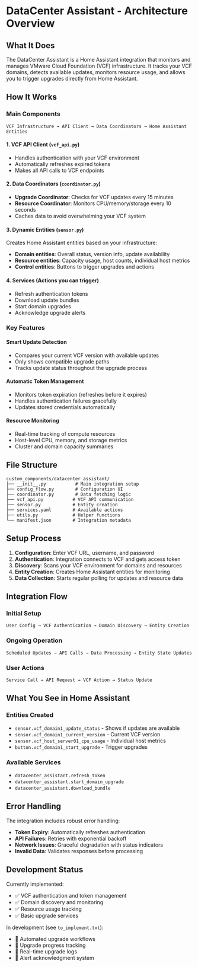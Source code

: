 # DataCenter Assistant - Architecture Overview

## What It Does
The DataCenter Assistant is a Home Assistant integration that monitors and manages VMware Cloud Foundation (VCF) infrastructure. It tracks your VCF domains, detects available updates, monitors resource usage, and allows you to trigger upgrades directly from Home Assistant.

## How It Works

### Main Components

```
VCF Infrastructure → API Client → Data Coordinators → Home Assistant Entities
```

#### 1. **VCF API Client** (`vcf_api.py`)
- Handles authentication with your VCF environment
- Automatically refreshes expired tokens
- Makes all API calls to VCF endpoints

#### 2. **Data Coordinators** (`coordinator.py`)
- **Upgrade Coordinator**: Checks for VCF updates every 15 minutes
- **Resource Coordinator**: Monitors CPU/memory/storage every 10 seconds
- Caches data to avoid overwhelming your VCF system

#### 3. **Dynamic Entities** (`sensor.py`)
Creates Home Assistant entities based on your infrastructure:
- **Domain entities**: Overall status, version info, update availability
- **Resource entities**: Capacity usage, host counts, individual host metrics
- **Control entities**: Buttons to trigger upgrades and actions

#### 4. **Services** (Actions you can trigger)
- Refresh authentication tokens
- Download update bundles
- Start domain upgrades
- Acknowledge upgrade alerts

### Key Features

#### Smart Update Detection
- Compares your current VCF version with available updates
- Only shows compatible upgrade paths
- Tracks update status throughout the upgrade process

#### Automatic Token Management
- Monitors token expiration (refreshes before it expires)
- Handles authentication failures gracefully
- Updates stored credentials automatically

#### Resource Monitoring
- Real-time tracking of compute resources
- Host-level CPU, memory, and storage metrics
- Cluster and domain capacity summaries

## File Structure

```
custom_components/datacenter_assistant/
├── __init__.py           # Main integration setup
├── config_flow.py        # Configuration UI
├── coordinator.py        # Data fetching logic
├── vcf_api.py           # VCF API communication
├── sensor.py            # Entity creation
├── services.yaml        # Available actions
├── utils.py             # Helper functions
└── manifest.json        # Integration metadata
```

## Setup Process

1. **Configuration**: Enter VCF URL, username, and password
2. **Authentication**: Integration connects to VCF and gets access token
3. **Discovery**: Scans your VCF environment for domains and resources
4. **Entity Creation**: Creates Home Assistant entities for monitoring
5. **Data Collection**: Starts regular polling for updates and resource data

## Integration Flow

### Initial Setup
```
User Config → VCF Authentication → Domain Discovery → Entity Creation
```

### Ongoing Operation
```
Scheduled Updates → API Calls → Data Processing → Entity State Updates
```

### User Actions
```
Service Call → API Request → VCF Action → Status Update
```

## What You See in Home Assistant

### Entities Created
- `sensor.vcf_domain1_update_status` - Shows if updates are available
- `sensor.vcf_domain1_current_version` - Current VCF version
- `sensor.vcf_host_server01_cpu_usage` - Individual host metrics
- `button.vcf_domain1_start_upgrade` - Trigger upgrades

### Available Services
- `datacenter_assistant.refresh_token`
- `datacenter_assistant.start_domain_upgrade`
- `datacenter_assistant.download_bundle`

## Error Handling

The integration includes robust error handling:
- **Token Expiry**: Automatically refreshes authentication
- **API Failures**: Retries with exponential backoff
- **Network Issues**: Graceful degradation with status indicators
- **Invalid Data**: Validates responses before processing

## Development Status

Currently implemented:
- ✅ VCF authentication and token management
- ✅ Domain discovery and monitoring
- ✅ Resource usage tracking
- ✅ Basic upgrade services

In development (see `to_implement.txt`):
- 🔄 Automated upgrade workflows
- 🔄 Upgrade progress tracking
- 🔄 Real-time upgrade logs
- 🔄 Alert acknowledgment system
